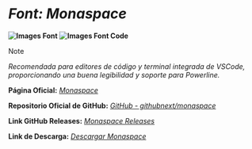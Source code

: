 <!-- Autor: Daniel Benjamin Perez Morales -->
<!-- GitHub: https://github.com/DanielBenjaminPerezMoralesDev13 -->
<!-- GitLab: https://gitlab.com/DanielBenjaminPerezMoralesDev13 -->
<!-- Correo electrónico: danielperezdev@proton.me -->

# ***Font: Monaspace***

**![Images Font](../../Fonts/Monaspace.png "Fonts/Monaspace.png")**
**![Images Font Code](../../Font%20Images%20Code/Monaspace%20Code.png "Font Images Code/Monaspace Code.png")**

> [!NOTE]
> *Recomendada para editores de código y terminal integrada de VSCode, proporcionando una buena legibilidad y soporte para Powerline.*

**Página Oficial:** *[Monaspace](https://monaspace.githubnext.com/ "https://monaspace.githubnext.com/")*

**Repositorio Oficial de GitHub:** *[GitHub - githubnext/monaspace](https://github.com/githubnext/monaspace#monaspace "https://github.com/githubnext/monaspace#monaspace")*

**Link GitHub Releases:** *[Monaspace Releases](https://github.com/githubnext/monaspace/releases/tag/v1.101 "https://github.com/githubnext/monaspace/releases/tag/v1.101")*

**Link de Descarga:** *[Descargar Monaspace](https://github.com/githubnext/monaspace/releases/download/v1.101/monaspace-v1.101.zip "https://github.com/githubnext/monaspace/releases/download/v1.101/monaspace-v1.101.zip")*
